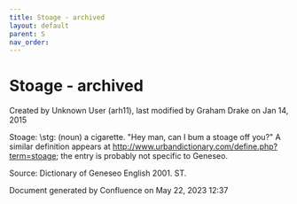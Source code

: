 ```yaml
---
title: Stoage - archived
layout: default
parent: S
nav_order:
---
```


# Stoage - archived

Created by  Unknown User (arh11), last modified by  Graham Drake on Jan 14, 2015

Stoage: \stg\: (noun) a cigarette. &quot;Hey man, can I bum a stoage off you?&quot;  A similar definition appears at http://www.urbandictionary.com/define.php?term=stoage; the entry is probably not specific to Geneseo.

Source: Dictionary of Geneseo English 2001. ST.

Document generated by Confluence on May 22, 2023 12:37


